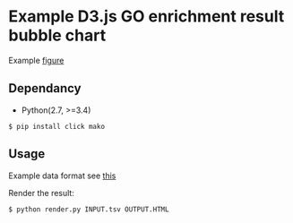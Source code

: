 # Example D3.js GO enrichment result bubble chart

Example
[figure](http://nanguage.org/examples/d3_bubble_chart/example.html)

## Dependancy

+ Python(2.7, >=3.4)

```
$ pip install click mako
```

## Usage

Example data format see [this](./go_top10.tsv)

Render the result:

```bash
$ python render.py INPUT.tsv OUTPUT.HTML
```
